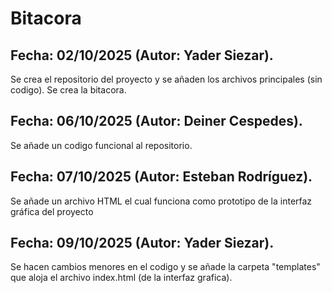 # Bitacora

## Fecha: 02/10/2025 (Autor: Yader Siezar).
  Se crea el repositorio del proyecto y se añaden los archivos principales (sin codigo).
  Se crea la bitacora.

## Fecha: 06/10/2025 (Autor: Deiner Cespedes).
  Se añade un codigo funcional al repositorio.

## Fecha: 07/10/2025 (Autor: Esteban Rodríguez).
  Se añade un archivo HTML el cual funciona como prototipo de la interfaz gráfica del proyecto

## Fecha: 09/10/2025 (Autor: Yader Siezar).
  Se hacen cambios menores en el codigo y se añade la carpeta "templates" que aloja el archivo index.html (de la interfaz grafica).
